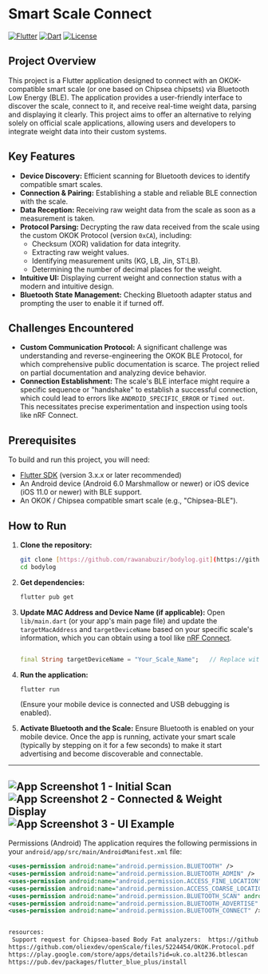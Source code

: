 # Smart Scale Connect

[![Flutter](https://img.shields.io/badge/Made%20with-Flutter-blue.svg)](https://flutter.dev/)
[![Dart](https://img.shields.io/badge/Language-Dart-0175C2.svg)](https://dart.dev/)
[![License](https://img.shields.io/badge/License-MIT-green.svg)](LICENSE)

## Project Overview

This project is a Flutter application designed to connect with an OKOK-compatible smart scale (or one based on Chipsea chipsets) via Bluetooth Low Energy (BLE). The application provides a user-friendly interface to discover the scale, connect to it, and receive real-time weight data, parsing and displaying it clearly. This project aims to offer an alternative to relying solely on official scale applications, allowing users and developers to integrate weight data into their custom systems.

## Key Features

* **Device Discovery:** Efficient scanning for Bluetooth devices to identify compatible smart scales.
* **Connection & Pairing:** Establishing a stable and reliable BLE connection with the scale.
* **Data Reception:** Receiving raw weight data from the scale as soon as a measurement is taken.
* **Protocol Parsing:** Decrypting the raw data received from the scale using the custom OKOK Protocol (version `0xCA`), including:
    * Checksum (XOR) validation for data integrity.
    * Extracting raw weight values.
    * Identifying measurement units (KG, LB, Jin, ST:LB).
    * Determining the number of decimal places for the weight.
* **Intuitive UI:** Displaying current weight and connection status with a modern and intuitive design.
* **Bluetooth State Management:** Checking Bluetooth adapter status and prompting the user to enable it if turned off.

## Challenges Encountered

* **Custom Communication Protocol:** A significant challenge was understanding and reverse-engineering the OKOK BLE Protocol, for which comprehensive public documentation is scarce. The project relied on partial documentation and analyzing device behavior.
* **Connection Establishment:** The scale's BLE interface might require a specific sequence or "handshake" to establish a successful connection, which could lead to errors like `ANDROID_SPECIFIC_ERROR` or `Timed out`. This necessitates precise experimentation and inspection using tools like nRF Connect.

## Prerequisites

To build and run this project, you will need:

* [Flutter SDK](https://flutter.dev/docs/get-started/install) (version 3.x.x or later recommended)
* An Android device (Android 6.0 Marshmallow or newer) or iOS device (iOS 11.0 or newer) with BLE support.
* An OKOK / Chipsea compatible smart scale (e.g., "Chipsea-BLE").

## How to Run

1.  **Clone the repository:**
    ```bash
    git clone [https://github.com/rawanabuzir/bodylog.git](https://github.com/rawanabuzir/bodylog.git)
    cd bodylog
    ```

2.  **Get dependencies:**
    ```bash
    flutter pub get
    ```

3.  **Update MAC Address and Device Name (if applicable):**
    Open `lib/main.dart` (or your app's main page file) and update the `targetMacAddress` and `targetDeviceName` based on your specific scale's information, which you can obtain using a tool like [nRF Connect](https://www.nordicsemi.com/Products/Software-and-Tools/nRF-Connect-for-Mobile).

    ```dart

    final String targetDeviceName = "Your_Scale_Name";   // Replace with your scale's actual advertising name (e.g., Chipsea-BLE)
    ```

4.  **Run the application:**
    ```bash
    flutter run
    ```
    (Ensure your mobile device is connected and USB debugging is enabled).

5.  **Activate Bluetooth and the Scale:**
    Ensure Bluetooth is enabled on your mobile device. Once the app is running, activate your smart scale (typically by stepping on it for a few seconds) to make it start advertising and become discoverable and connectable.
----

![App Screenshot 1 - Initial Scan](assets/images/img1.jpeg)
![App Screenshot 2 - Connected & Weight Display](assets/images/img2.jpeg)
![App Screenshot 3 - UI Example](assets/images/img3.jpeg)
-----

Permissions (Android) 
The application requires the following permissions in your `android/app/src/main/AndroidManifest.xml` file:
```xml
<uses-permission android:name="android.permission.BLUETOOTH" />
<uses-permission android:name="android.permission.BLUETOOTH_ADMIN" />
<uses-permission android:name="android.permission.ACCESS_FINE_LOCATION" />
<uses-permission android:name="android.permission.ACCESS_COARSE_LOCATION" />
<uses-permission android:name="android.permission.BLUETOOTH_SCAN" android:usesPermissionFlags="neverForLocation" />
<uses-permission android:name="android.permission.BLUETOOTH_ADVERTISE" />
<uses-permission android:name="android.permission.BLUETOOTH_CONNECT" />


resources:
 Support request for Chipsea-based Body Fat analyzers:  https://github.com/oliexdev/openScale/issues/496
https://github.com/oliexdev/openScale/files/5224454/OKOK.Protocol.pdf
https://play.google.com/store/apps/details?id=uk.co.alt236.btlescan
https://pub.dev/packages/flutter_blue_plus/install


